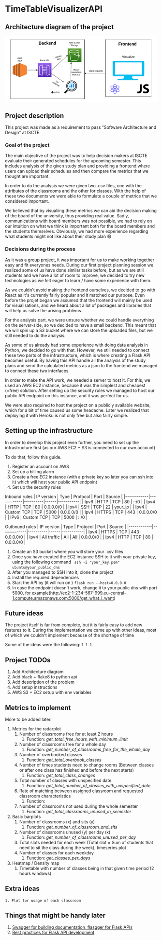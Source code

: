 # TimeTableVisualizerAPI

## Architecture diagram of the project

![Architecture diagram of the project](TimeTableSchedulerArchitectureDiagram.png)

## Project description

This project was made as a requirement to pass "Software Architecture and Design" at ISCTE. 

### Goal of the project
The main objective of the project was to help decision makers at ISCTE evaluate their generated schedules for the upcoming semester. This includes analysis of the given study plan and providing a frontend where users can upload their schedules and then compare the metrics that we thought are important. 

In order to do the analysis we were given two .csv files, one with the attributes of the classrooms and the other for classes. With the help of these two documents we were able to formulate a couple of metrics that we considered important. 

We believed that by visualiing these metrics we can aid the decision making of the board of the university, thus providing real value. Sadly, communications with board members was not possible, we had to rely on our intuition on what we think is important both for the board members and the students themselves. Obviously, we had more experience regarding what students might not like about their study plan :sweat_smile:

### Decisions during the process

As it was a group project, it was important for us to make working together easy and fit everyones needs. During our first project planning session we realized some of us have done similar tasks before, but as we are still students and we have a lot of room to improve, we decided to try new technologies as we felt eager to learn / have some experience with them. 

As we couldn't avoid making the frontend ourselves, we decided to go with React as it's currently fairly popular and it matched our purpose. Even before the projet began we assumed that the frontend will mainly be used for visualisations, and we heard about a lot of packages and libraries that will help us solve the arising problems. 

For the analysis part, we were unsure whether we could handle everything on the server-side, so we decided to have a small backend. This meant that we will spin up a S3 bucket where we can store the uploaded files, but we still needed to do the analysis. 

As some of us already had some experience with doing data analysis in Python, we decided to go with that. However, we still needed to connect these two parts of the infrastructure, which is where creating a Flask API becomes useful. By having this API handle all the analysis of the study plans and send the calculated metrics as a json to the frontend we managed to connect these two interfaces. 

In order to make the API work, we needed a server to host it. For this, we used an AWS EC2 instance, because it was the simplest and cheapest (=free) solution. 
After setting up the security rules we managed to host our public API endpoint on this instance, and it was perfect for us. 

We were also required to host the project on a publicly available website, which for a bit of time caused us some headache. Later we realized that deploying it with Heroku is not only free but also fairly simple.

## Setting up the infrastructure

In order to develop this project even further, you need to set up the infrastructure first (as our AWS EC2 + S3 is connected to our own account)

To do that, follow this guide.

1. Register an account on AWS
1. Set up a billing alarm 
1. Create a free EC2 instance (with a private key so later you can ssh into it) which will host your public API endpoint
1. Set up the security rules

Inbound rules
| IP version | Type       | Protocol | Port | Source    |
|------------|------------|----------|------|-----------|
| Ipv6       | HTTP       | TCP      | 80   | ::/0      |
| Ipv4       | HTTP       | TCP      | 80   | 0.0.0.0/0 |
| Ipv4       | SSH        | TCP      | 22   | your_ip   |
| Ipv4       | Custom TCP | TCP      | 5000 | 0.0.0.0/0 |
| Ipv4       | HTTPS      | TCP      | 443  | 0.0.0.0/0 |
| IPv6       | Custom TCP | TCP      | 5000 | ::/0      |

Outbound rules
| IP version | Type        | Protocol | Port | Source    |
|------------|-------------|----------|------|-----------|
| Ipv4       | HTTPS       | TCP      | 443  | 0.0.0.0/0 |
| Ipv4       | All traffic | All      | All  | 0.0.0.0/0 |
| Ipv4       | HTTP        | TCP      | 80   | 0.0.0.0/0 |

1. Create an S3 bucket where you will store your .csv files
1. Once you have created the EC2 instance SSH to it with your private key, using the following command
``` ssh -i "your_key.pem" ubuntu@your_public_dns```
1. After you managed to SSH into it, clone the project
1. Install the required dependencies
1. Start the API by (it will run on )
``` flask run --host=0.0.0.0 ```
1. In case the endpoint doesn't work, change it to your public dns with port 5000, for example(http://ec2-1-234-567-999.eu-central-1.compute.amazonaws.com:5000/get_what_i_want)




## Future ideas

The project itself is far from complete, but it is fairly easy to add new features to it. 
During the implementation we came up with other ideas, most of which we couldn't implement because of the shortage of time

Some of the ideas were the following:
1. 
1.
1. 

## Project TODOs

1. Add Architecture diagram 
1. Add black + flake8 to python api 
1. Add description of the problem
1. Add setup instructions
1. AWS S3 + EC2 setup with env variables

## Metrics to implement

More to be added later. 

1. Metrics for the radarplot
    1. Number of classrooms free for at least 2 hours
        1. Function: *get_total_free_hours_with_minimum_limit*
    1. Number of classrooms free for a whole day
        1. Function: *get_number_of_classrooms_free_for_the_whole_day*
    1. Number of overbooked classes
        1. Function: *get_total_overbook_classes*
    1. Number of times students need to change rooms (Between classes or after one class has finished and before the next starts)
        1. Function: *get_total_class_changes*
    1. Total number of classes with unspecified date
        1. Function: *get_total_number_of_classes_with_unspecified_date*
    1. Rate of matching between assigned classroom and requested classroom characteristics
        1. Function:  
    1. Number of classrooms not used during the whole semester
        1. Function: *get_total_classrooms_unused_in_semester*
1. Basic barplots
    1. Number of classrooms (x) and sits (y)
        1. Function: *get_number_of_classroom_and_sits*
    1. Number of classrooms unused (y) per day (x)
        1. Function: *get_number_of_classrooms_unused_per_day*
    1. Total slots needed for each week (Total slot = Sum of students that need to sit the class during the week), timeseries plot
    1. Number of classes for each weekday 
        1. Function: *get_classes_per_days*
1. Heatmap / Density map
    1. Timetable with number of classes being in that given time period (2 hours windows)
    

## Extra ideas
    1. Plot for usage of each classroom 

## Things that might be handy later
1. [Swagger for building documentation, flasgger for Flask APIs](https://github.com/flasgger/flasgger)
1. [Best practices for Flask API development](https://auth0.com/blog/best-practices-for-flask-api-development/)
